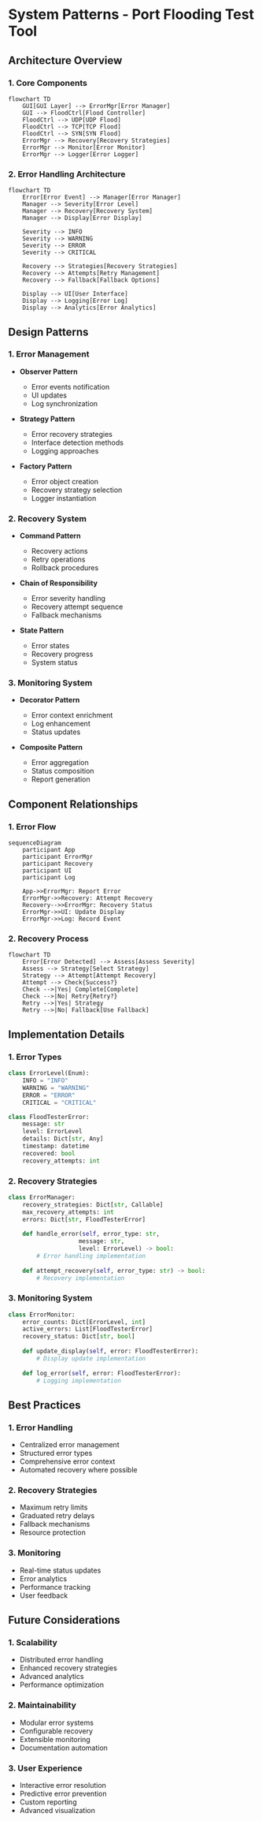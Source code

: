 # System Patterns - Port Flooding Test Tool

## Architecture Overview

### 1. Core Components
```mermaid
flowchart TD
    GUI[GUI Layer] --> ErrorMgr[Error Manager]
    GUI --> FloodCtrl[Flood Controller]
    FloodCtrl --> UDP[UDP Flood]
    FloodCtrl --> TCP[TCP Flood]
    FloodCtrl --> SYN[SYN Flood]
    ErrorMgr --> Recovery[Recovery Strategies]
    ErrorMgr --> Monitor[Error Monitor]
    ErrorMgr --> Logger[Error Logger]
```

### 2. Error Handling Architecture
```mermaid
flowchart TD
    Error[Error Event] --> Manager[Error Manager]
    Manager --> Severity[Error Level]
    Manager --> Recovery[Recovery System]
    Manager --> Display[Error Display]
    
    Severity --> INFO
    Severity --> WARNING
    Severity --> ERROR
    Severity --> CRITICAL
    
    Recovery --> Strategies[Recovery Strategies]
    Recovery --> Attempts[Retry Management]
    Recovery --> Fallback[Fallback Options]
    
    Display --> UI[User Interface]
    Display --> Logging[Error Log]
    Display --> Analytics[Error Analytics]
```

## Design Patterns

### 1. Error Management
- **Observer Pattern**
  - Error events notification
  - UI updates
  - Log synchronization

- **Strategy Pattern**
  - Error recovery strategies
  - Interface detection methods
  - Logging approaches

- **Factory Pattern**
  - Error object creation
  - Recovery strategy selection
  - Logger instantiation

### 2. Recovery System
- **Command Pattern**
  - Recovery actions
  - Retry operations
  - Rollback procedures

- **Chain of Responsibility**
  - Error severity handling
  - Recovery attempt sequence
  - Fallback mechanisms

- **State Pattern**
  - Error states
  - Recovery progress
  - System status

### 3. Monitoring System
- **Decorator Pattern**
  - Error context enrichment
  - Log enhancement
  - Status updates

- **Composite Pattern**
  - Error aggregation
  - Status composition
  - Report generation

## Component Relationships

### 1. Error Flow
```mermaid
sequenceDiagram
    participant App
    participant ErrorMgr
    participant Recovery
    participant UI
    participant Log

    App->>ErrorMgr: Report Error
    ErrorMgr->>Recovery: Attempt Recovery
    Recovery-->>ErrorMgr: Recovery Status
    ErrorMgr->>UI: Update Display
    ErrorMgr->>Log: Record Event
```

### 2. Recovery Process
```mermaid
flowchart TD
    Error[Error Detected] --> Assess[Assess Severity]
    Assess --> Strategy[Select Strategy]
    Strategy --> Attempt[Attempt Recovery]
    Attempt --> Check{Success?}
    Check -->|Yes| Complete[Complete]
    Check -->|No| Retry{Retry?}
    Retry -->|Yes| Strategy
    Retry -->|No| Fallback[Use Fallback]
```

## Implementation Details

### 1. Error Types
```python
class ErrorLevel(Enum):
    INFO = "INFO"
    WARNING = "WARNING"
    ERROR = "ERROR"
    CRITICAL = "CRITICAL"

class FloodTesterError:
    message: str
    level: ErrorLevel
    details: Dict[str, Any]
    timestamp: datetime
    recovered: bool
    recovery_attempts: int
```

### 2. Recovery Strategies
```python
class ErrorManager:
    recovery_strategies: Dict[str, Callable]
    max_recovery_attempts: int
    errors: Dict[str, FloodTesterError]
    
    def handle_error(self, error_type: str, 
                    message: str, 
                    level: ErrorLevel) -> bool:
        # Error handling implementation
        
    def attempt_recovery(self, error_type: str) -> bool:
        # Recovery implementation
```

### 3. Monitoring System
```python
class ErrorMonitor:
    error_counts: Dict[ErrorLevel, int]
    active_errors: List[FloodTesterError]
    recovery_status: Dict[str, bool]
    
    def update_display(self, error: FloodTesterError):
        # Display update implementation
        
    def log_error(self, error: FloodTesterError):
        # Logging implementation
```

## Best Practices

### 1. Error Handling
- Centralized error management
- Structured error types
- Comprehensive error context
- Automated recovery where possible

### 2. Recovery Strategies
- Maximum retry limits
- Graduated retry delays
- Fallback mechanisms
- Resource protection

### 3. Monitoring
- Real-time status updates
- Error analytics
- Performance tracking
- User feedback

## Future Considerations

### 1. Scalability
- Distributed error handling
- Enhanced recovery strategies
- Advanced analytics
- Performance optimization

### 2. Maintainability
- Modular error systems
- Configurable recovery
- Extensible monitoring
- Documentation automation

### 3. User Experience
- Interactive error resolution
- Predictive error prevention
- Custom reporting
- Advanced visualization 